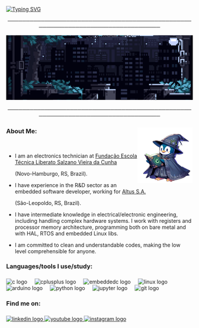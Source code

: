 <a href="https://git.io/typing-svg"><img src="https://readme-typing-svg.demolab.com?font=Fira+Code&weight=900&size=40&duration=1500&pause=1000&center=true&vCenter=true&multiline=true&width=1000&height=150&lines=%3E+Hello%2C+World!;%3E+I'm+Rafael+Volkmer." alt="Typing SVG" /></a>

<div align="center">
───────────────────────────────────────────────────────────────────────────────────
  
![Alt Text](https://github.com/RafaelVVolkmer/RafaelVVolkmer/blob/main/Rain.gif)

───────────────────────────────────────────────────────────────────────────────────
</div>

###

<img align="right" height="150" src="https://github.com/RafaelVVolkmer/RafaelVVolkmer/blob/main/PENGUIM_1%20(1).png"  />

###

### About Me:
⠀⠀⠀⠀⠀⠀⠀⠀⠀⠀⠀⠀⠀⠀⠀⠀⠀⠀⠀⠀⠀⠀⠀⠀⠀⠀⠀⠀⠀
- I am an electronics technician at [Fundação Escola Técnica Liberato Salzano Vieira da Cunha](https://www.liberato.com.br)
  
  (Novo-Hamburgo, RS, Brazil).

- I have experience in the R&D sector as an embedded software developer, working for [Altus S.A.](https://www.altus.com.br)
  
  (São-Leopoldo, RS, Brazil).
  
- I have intermediate knowledge in electrical/electronic engineering, including handling complex hardware systems. I work with registers and processor memory architecture, programming both on bare metal and with HAL, RTOS and embedded Linux libs.
  
- I am committed to clean and understandable codes, making the low level comprehensible for anyone.

###

### Languages/tools I use/study:

###

<div align="left">
  <img src="https://cdn.jsdelivr.net/gh/devicons/devicon/icons/c/c-original.svg" height="30" alt="c logo"  />
  <img width="12" />
  <img src="https://cdn.jsdelivr.net/gh/devicons/devicon/icons/cplusplus/cplusplus-original.svg" height="30" alt="cplusplus logo"  />
  <img width="12" />
  <img src="https://cdn.jsdelivr.net/gh/devicons/devicon/icons/embeddedc/embeddedc-original.svg" height="30" alt="embeddedc logo"  />
  <img width="12" />
  <img src="https://cdn.jsdelivr.net/gh/devicons/devicon/icons/linux/linux-original.svg" height="30" alt="linux logo"  />
  <img width="12" />
  <img src="https://cdn.jsdelivr.net/gh/devicons/devicon/icons/arduino/arduino-original.svg" height="30" alt="arduino logo"  />
  <img width="12" />
  <img src="https://cdn.jsdelivr.net/gh/devicons/devicon/icons/python/python-original.svg" height="30" alt="python logo"  />
  <img width="12" />
  <img src="https://cdn.jsdelivr.net/gh/devicons/devicon/icons/jupyter/jupyter-original.svg" height="30" alt="jupyter logo"  />
  <img width="12" />
  <img src="https://cdn.jsdelivr.net/gh/devicons/devicon/icons/git/git-original.svg" height="30" alt="git logo"  />
</div>

###

### Find me on:

###

<div align="left">
  <a href="https://linkedin.com/in/rafaelvvolkmer" target="_blank">
    <img src="https://img.shields.io/static/v1?message=LinkedIn&logo=linkedin&label=&color=0077B5&logoColor=white&labelColor=&style=for-the-badge" height="35" alt="linkedin logo"  />
  </a>
  <a href="https://www.youtube.com/@Zadocsons/videos" target="_blank">
    <img src="https://img.shields.io/static/v1?message=Youtube&logo=youtube&label=&color=FF0000&logoColor=white&labelColor=&style=for-the-badge" height="35" alt="youtube logo"  />
  </a>
  <a href="https://instagram.com/rafael.volkmer_" target="_blank">
    <img src="https://img.shields.io/static/v1?message=Instagram&logo=instagram&label=&color=E4405F&logoColor=white&labelColor=&style=for-the-badge" height="35" alt="instagram logo"  />
  </a>
</div>

###


